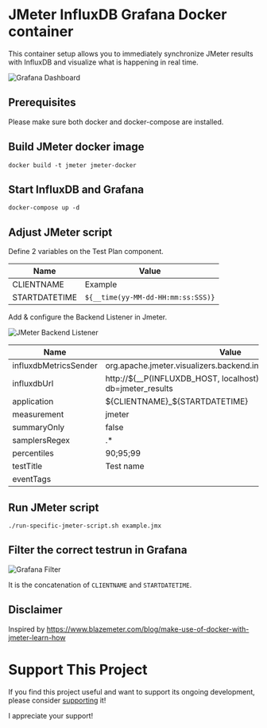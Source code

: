 # JMeter InfluxDB Grafana Docker container

This container setup allows you to immediately synchronize JMeter results with InfluxDB and visualize what is happening in real time.

![Grafana Dashboard](docs/images/Grafana.png)

## Prerequisites
Please make sure both docker and docker-compose are installed.

## Build JMeter docker image
`docker build -t jmeter jmeter-docker`

## Start InfluxDB and Grafana
`docker-compose up -d`

## Adjust JMeter script
Define 2 variables on the Test Plan component.

Name | Value
------------ | -------------
CLIENTNAME | Example
STARTDATETIME | `${__time(yy-MM-dd-HH:mm:ss:SSS)}`
	
Add & configure the Backend Listener in Jmeter.

![JMeter Backend Listener](docs/images/BackendListener.png)

Name | Value
------------ | -------------
influxdbMetricsSender  |  org.apache.jmeter.visualizers.backend.influxdb.HttpMetricsSender
influxdbUrl | http://${__P(INFLUXDB_HOST, localhost)}:8086/write?db=jmeter_results
application	| ${CLIENTNAME}_${STARTDATETIME}
measurement	| jmeter
summaryOnly	| false
samplersRegex | .*
percentiles	| 90;95;99
testTitle	| Test name
eventTags	| 


## Run JMeter script
`./run-specific-jmeter-script.sh example.jmx`

## Filter the correct testrun in Grafana
![Grafana Filter](docs/images/Grafana_filter.png)

It is the concatenation of `CLIENTNAME` and `STARTDATETIME`.

## Disclaimer
Inspired by https://www.blazemeter.com/blog/make-use-of-docker-with-jmeter-learn-how

# Support This Project

If you find this project useful and want to support its ongoing development, please consider [supporting](https://testwithroy.com/b/support) it!

I appreciate your support!
